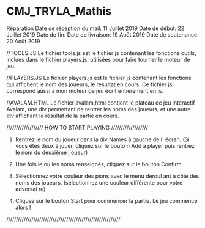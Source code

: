 # CMJ_TRYLA_Mathis
Réparation
Date de réception du mail: 11 Juillet 2019
Date de début: 22 Juillet 2019
Date de fin:
Date de livraison: 19 Août 2019
Date de soutenance: 20 Août 2019

//TOOLS.JS
Le fichier tools.js est le fichier js contenant les fonctions outils, inclues dans le fichier players.js, utilisées pour faire tourner le moteur de jeu.

//PLAYERS.JS
Le fichier players.js est le fichier js contenant les fonctions qui affichent le nom des joueurs, le resultat en cours.
Ce fichier js correspond aussi à mon moteur de jeu écrit entièrement en js.

//AVALAM.HTML
Le fichier avalam.html contient le plateau de jeu interactif Avalam, une div permettant de rentrer les noms des joueurs, et une autre div affichant le résultat de la partie en cours.



/////////////////// HOW TO START PLAYING ///////////////////

1. Rentrez le nom du joueur dans la div Names à gauche de l'
   écran.
   (Si vous êtes deux à jouer, cliquez sur le bouto
   n Add a player puis rentrez le nom du deuxième j
   oueur)

2. Une fois le ou les noms renseignés, cliquez sur 
   le bouton Confirm.

3. Sélectionnez votre couleur des pions avec le menu déroul
   ant à côté des noms des joueurs.
   (sélectionnez une couleur différente pour votre adversai
   re)

4. Cliquez sur le bouton Start pour commencer la partie.
   Le jeu commence alors !

///////////////////////////////////////////////////////////
